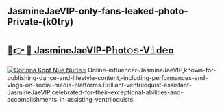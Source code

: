 ## JasmineJaeVIP-only-fans​-leaked-photo​-Private-(k0try)


# <h2><a href="https://mediaupload.pro?title=JasmineJaeVIP&ref=git">🔗👉 🔴 JasmineJaeVIP-P𝚑ot𝚘𝚜-V𝚒d𝚎o</a></h2>

[![Corinna Kopf Nue Nu𝚍e𝚜](https://i.imgur.com/0qMVB7G.gif)](https://mediaupload.pro?title=JasmineJaeVIP&ref=git)
Online-influencer-JasmineJaeVIP,known-for-publishing-dance-and-lifestyle-content,-including-performances-and-vlogs-on-social-media-platforms.Brilliant-ventriloquist-assistant-JasmineJaeVIP,celebrated-for-their-exceptional-abilities-and-accomplishments-in-assisting-ventriloquists.  